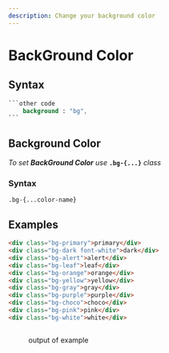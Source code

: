 ```yaml
---
description: Change your background color
---
```


# BackGround Color

## Syntax&#x20;

````sass
```other code
    background : "bg",
```
````

## Background Color

_To set **BackGround Color** use_ **`.bg-{...}`** _class_

### Syntax

`.bg-{...color-name}`

## **Examples**

```html
<div class="bg-primary">primary</div>
<div class="bg-dark font-white">dark</div>
<div class="bg-alert">alert</div>
<div class="bg-leaf">leaf</div>
<div class="bg-orange">orange</div>
<div class="bg-yellow">yellow</div>
<div class="bg-gray">gray</div>
<div class="bg-purple">purple</div>
<div class="bg-choco">choco</div>
<div class="bg-pink">pink</div>
<div class="bg-white">white</div>
```

<figure><img src="../.gitbook/assets/img2.png" alt=""><figcaption><p>output of example</p></figcaption></figure>
